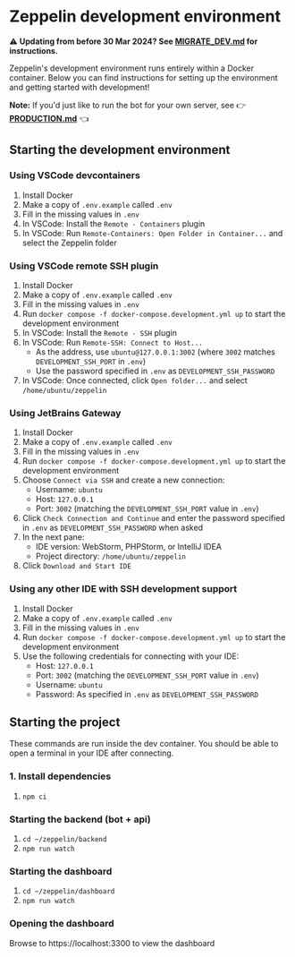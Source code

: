 # Zeppelin development environment

⚠️ **Updating from before 30 Mar 2024? See [MIGRATE_DEV.md](./MIGRATE_DEV.md) for instructions.**

Zeppelin's development environment runs entirely within a Docker container.
Below you can find instructions for setting up the environment and getting started with development!

**Note:** If you'd just like to run the bot for your own server, see 👉 **[PRODUCTION.md](./PRODUCTION.md)** 👈

## Starting the development environment

### Using VSCode devcontainers
1. Install Docker
2. Make a copy of `.env.example` called `.env`
3. Fill in the missing values in `.env`
4. In VSCode: Install the `Remote - Containers` plugin
5. In VSCode: Run `Remote-Containers: Open Folder in Container...` and select the Zeppelin folder

### Using VSCode remote SSH plugin
1. Install Docker
2. Make a copy of `.env.example` called `.env`
3. Fill in the missing values in `.env`
4. Run `docker compose -f docker-compose.development.yml up` to start the development environment
5. In VSCode: Install the `Remote - SSH` plugin
6. In VSCode: Run `Remote-SSH: Connect to Host...`
    * As the address, use `ubuntu@127.0.0.1:3002` (where `3002` matches `DEVELOPMENT_SSH_PORT` in `.env`)
    * Use the password specified in `.env` as `DEVELOPMENT_SSH_PASSWORD`
7. In VSCode: Once connected, click `Open folder...` and select `/home/ubuntu/zeppelin`

### Using JetBrains Gateway
1. Install Docker
2. Make a copy of `.env.example` called `.env`
3. Fill in the missing values in `.env`
4. Run `docker compose -f docker-compose.development.yml up` to start the development environment
5. Choose `Connect via SSH` and create a new connection:
    * Username: `ubuntu`
    * Host: `127.0.0.1`
    * Port: `3002` (matching the `DEVELOPMENT_SSH_PORT` value in `.env`)
6. Click `Check Connection and Continue` and enter the password specified in `.env` as `DEVELOPMENT_SSH_PASSWORD` when asked
7. In the next pane:
    * IDE version: WebStorm, PHPStorm, or IntelliJ IDEA
    * Project directory: `/home/ubuntu/zeppelin`
8. Click `Download and Start IDE`

### Using any other IDE with SSH development support
1. Install Docker
2. Make a copy of `.env.example` called `.env`
3. Fill in the missing values in `.env`
4. Run `docker compose -f docker-compose.development.yml up` to start the development environment
5. Use the following credentials for connecting with your IDE:
    * Host: `127.0.0.1`
    * Port: `3002` (matching the `DEVELOPMENT_SSH_PORT` value in `.env`)
    * Username: `ubuntu`
    * Password: As specified in `.env` as `DEVELOPMENT_SSH_PASSWORD`

## Starting the project
These commands are run inside the dev container. You should be able to open a terminal in your IDE after connecting.

### 1. Install dependencies

1. `npm ci`

### Starting the backend (bot + api)

1. `cd ~/zeppelin/backend`
2. `npm run watch`

### Starting the dashboard

1. `cd ~/zeppelin/dashboard`
2. `npm run watch`

### Opening the dashboard
Browse to https://localhost:3300 to view the dashboard
